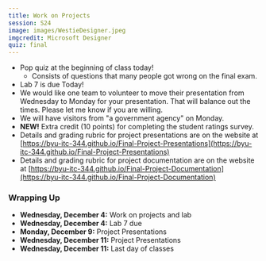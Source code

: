 ```yaml
---
title: Work on Projects
session: S24
image: images/WestieDesigner.jpeg
imgcredit: Microsoft Designer
quiz: final
---
```


* Pop quiz at the beginning of class today!
    * Consists of questions that many people got wrong on the final exam.
* Lab 7 is due Today!
* We would like one team to volunteer to move their presentation from Wednesday to Monday for your presentation. That will balance out the times. Please let me know if you are willing.
* We will have visitors from "a government agency" on Monday.
* **NEW!** Extra credit (10 points) for completing the student ratings survey.
* Details and grading rubric for project presentations are on the website at [https://byu-itc-344.github.io/Final-Project-Presentations](https://byu-itc-344.github.io/Final-Project-Presentations)
* Details and grading rubric for project documentation are on the website at [https://byu-itc-344.github.io/Final-Project-Documentation](https://byu-itc-344.github.io/Final-Project-Documentation)

### Wrapping Up
* **Wednesday, December 4:** Work on projects and lab
* **Wednesday, December 4:** Lab 7 due
* **Monday, December 9:** Project Presentations
* **Wednesday, December 11:** Project Presentations
* **Wednesday, December 11:** Last day of classes